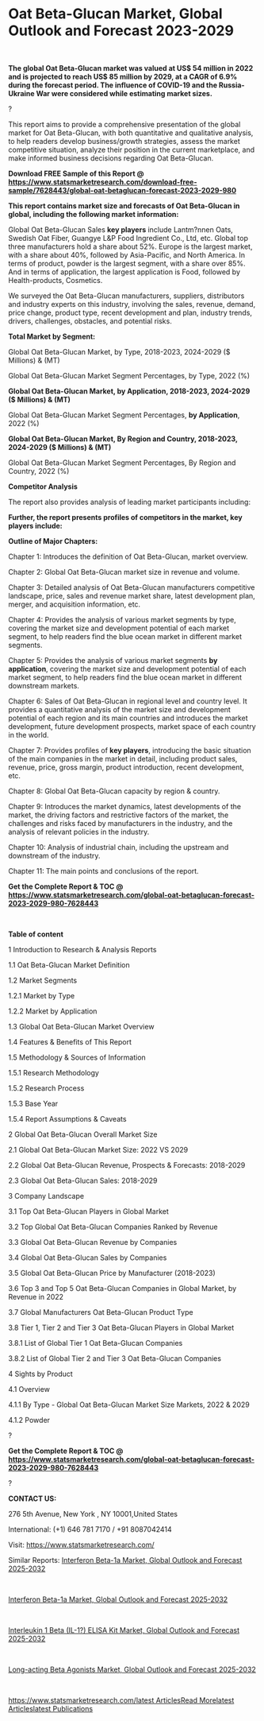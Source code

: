 <h1>Oat Beta-Glucan Market, Global Outlook and Forecast 2023-2029</h1><br/><p><strong>The global Oat Beta-Glucan market was valued at US$ 54 million in 2022 and is projected to reach US$ 85 million by 2029, at a <strong>CAGR</strong> of 6.9% during the forecast period. The influence of COVID-19 and the Russia-Ukraine War were considered while estimating market sizes.</strong></p>
 
 
 
 <p>? </p>
 
 
 
 <p>This report aims to provide a comprehensive presentation of the global market for Oat Beta-Glucan, with both quantitative and qualitative analysis, to help readers develop business/growth strategies, assess the market competitive situation, analyze their position in the current marketplace, and make informed business decisions regarding Oat Beta-Glucan.</p>
 
 
 
 <p><strong>Download FREE Sample of this Report @ <a href="https://www.statsmarketresearch.com/download-free-sample/7628443/global-oat-betaglucan-forecast-2023-2029-980">https://www.statsmarketresearch.com/download-free-sample/7628443/global-oat-betaglucan-forecast-2023-2029-980</a></strong></p>
 
 
 
 <p><strong>This report contains market size and forecasts of Oat Beta-Glucan in global, including the following market information:</strong></p>
 
 
 
 <p>Global Oat Beta-Glucan Sales <strong>key players</strong> include Lantm?nnen Oats, Swedish Oat Fiber, Guangye L&P Food Ingredient Co., Ltd, etc. Global top three manufacturers hold a share about 52%. Europe is the largest market, with a share about 40%, followed by Asia-Pacific, and North America. In terms of product, powder is the largest segment, with a share over 85%. And in terms of application, the largest application is Food, followed by Health-products, Cosmetics.</p>
 
 
 
 <p>We surveyed the Oat Beta-Glucan manufacturers, suppliers, distributors and industry experts on this industry, involving the sales, revenue, demand, price change, product type, recent development and plan, industry trends, drivers, challenges, obstacles, and potential risks.</p>
 
 
 
 <p><strong>Total Market by Segment:</strong></p>
 
 
 
 <p>Global Oat Beta-Glucan Market, by Type, 2018-2023, 2024-2029 ($ Millions) & (MT)</p>
 
 
 
 <p>Global Oat Beta-Glucan Market Segment Percentages, by Type, 2022 (%)</p>
 
 
 
 <p><strong>Global Oat Beta-Glucan Market, <strong>by Application</strong>, 2018-2023, 2024-2029 ($ Millions) & (MT)</strong></p>
 
 
 
 <p>Global Oat Beta-Glucan Market Segment Percentages, <strong>by Application</strong>, 2022 (%)</p>
 
 
 
 <p><strong>Global Oat Beta-Glucan Market, By Region and Country, 2018-2023, 2024-2029 ($ Millions) & (MT)</strong></p>
 
 
 
 <p>Global Oat Beta-Glucan Market Segment Percentages, By Region and Country, 2022 (%)</p>
 
 
 
 <p><strong>Competitor Analysis</strong></p>
 
 
 
 <p>The report also provides analysis of leading market participants including:</p>
 
 
 
 <p><strong>Further, the report presents profiles of competitors in the market, <strong>key players</strong> include:</strong></p>
 
 
 
 <p><strong>Outline of Major Chapters:</strong></p>
 
 
 
 <p>Chapter 1: Introduces the definition of Oat Beta-Glucan, market overview.</p>
 
 
 
 <p>Chapter 2: Global Oat Beta-Glucan market size in revenue and volume.</p>
 
 
 
 <p>Chapter 3: Detailed analysis of Oat Beta-Glucan manufacturers competitive landscape, price, sales and revenue market share, latest development plan, merger, and acquisition information, etc.</p>
 
 
 
 <p>Chapter 4: Provides the analysis of various market segments by type, covering the market size and development potential of each market segment, to help readers find the blue ocean market in different market segments.</p>
 
 
 
 <p>Chapter 5: Provides the analysis of various market segments <strong>by application</strong>, covering the market size and development potential of each market segment, to help readers find the blue ocean market in different downstream markets.</p>
 
 
 
 <p>Chapter 6: Sales of Oat Beta-Glucan in regional level and country level. It provides a quantitative analysis of the market size and development potential of each region and its main countries and introduces the market development, future development prospects, market space of each country in the world.</p>
 
 
 
 <p>Chapter 7: Provides profiles of <strong>key players</strong>, introducing the basic situation of the main companies in the market in detail, including product sales, revenue, price, gross margin, product introduction, recent development, etc.</p>
 
 
 
 <p>Chapter 8: Global Oat Beta-Glucan capacity by region & country.</p>
 
 
 
 <p>Chapter 9: Introduces the market dynamics, latest developments of the market, the driving factors and restrictive factors of the market, the challenges and risks faced by manufacturers in the industry, and the analysis of relevant policies in the industry.</p>
 
 
 
 <p>Chapter 10: Analysis of industrial chain, including the upstream and downstream of the industry.</p>
 
 
 
 <p>Chapter 11: The main points and conclusions of the report.</p>
 
 
 
 <div><b>Get the Complete Report & TOC @ <a href="https://www.statsmarketresearch.com/global-oat-betaglucan-forecast-2023-2029-980-7628443">https://www.statsmarketresearch.com/global-oat-betaglucan-forecast-2023-2029-980-7628443</a></b></div>
 
 
 
 <p><br />
 
 <b>Table of content</b></p>
 
 
 
 <p>1 Introduction to Research & Analysis Reports<br />
 
 1.1 Oat Beta-Glucan Market Definition<br />
 
 1.2 Market Segments<br />
 
 1.2.1 Market by Type<br />
 
 1.2.2 Market by Application<br />
 
 1.3 Global Oat Beta-Glucan Market Overview<br />
 
 1.4 Features & Benefits of This Report<br />
 
 1.5 Methodology & Sources of Information<br />
 
 1.5.1 Research Methodology<br />
 
 1.5.2 Research Process<br />
 
 1.5.3 Base Year<br />
 
 1.5.4 Report Assumptions & Caveats<br />
 
 2 Global Oat Beta-Glucan Overall Market Size<br />
 
 2.1 Global Oat Beta-Glucan Market Size: 2022 VS 2029<br />
 
 2.2 Global Oat Beta-Glucan Revenue, Prospects & Forecasts: 2018-2029<br />
 
 2.3 Global Oat Beta-Glucan Sales: 2018-2029<br />
 
 3 Company Landscape<br />
 
 3.1 Top Oat Beta-Glucan Players in Global Market<br />
 
 3.2 Top Global Oat Beta-Glucan Companies Ranked by Revenue<br />
 
 3.3 Global Oat Beta-Glucan Revenue by Companies<br />
 
 3.4 Global Oat Beta-Glucan Sales by Companies<br />
 
 3.5 Global Oat Beta-Glucan Price by Manufacturer (2018-2023)<br />
 
 3.6 Top 3 and Top 5 Oat Beta-Glucan Companies in Global Market, by Revenue in 2022<br />
 
 3.7 Global Manufacturers Oat Beta-Glucan Product Type<br />
 
 3.8 Tier 1, Tier 2 and Tier 3 Oat Beta-Glucan Players in Global Market<br />
 
 3.8.1 List of Global Tier 1 Oat Beta-Glucan Companies<br />
 
 3.8.2 List of Global Tier 2 and Tier 3 Oat Beta-Glucan Companies<br />
 
 4 Sights by Product<br />
 
 4.1 Overview<br />
 
 4.1.1 By Type - Global Oat Beta-Glucan Market Size Markets, 2022 & 2029<br />
 
 4.1.2 Powder<br />
 
 ? </p>
 
 
 
 <div><b>Get the Complete Report & TOC @ <a href="https://www.statsmarketresearch.com/global-oat-betaglucan-forecast-2023-2029-980-7628443">https://www.statsmarketresearch.com/global-oat-betaglucan-forecast-2023-2029-980-7628443</a></b></div>
 
 
 
 <p>? </p>
 
 
 
 <p><b>CONTACT US:</b><br />
 
 276 5th Avenue, New York , NY 10001,United States<br />
 
 International: (+1) 646 781 7170 / +91 8087042414<br />
 
 Visit: <a href="https://www.statsmarketresearch.com/">https://www.statsmarketresearch.com/</a><br />
 
 Similar Reports: <a href="https://www.statsmarketresearch.com/global-oat-betaglucan-forecast-2023-2029-980-7628443">Interferon Beta-1a Market, Global Outlook and Forecast 2025-2032</a><br />
 
 <br />
 
 <a href="https://www.statsmarketresearch.com/global-oat-betaglucan-forecast-2023-2029-980-7628443">Interferon Beta-1a Market, Global Outlook and Forecast 2025-2032</a><br />
 
 <br />
 
 <a href="https://www.statsmarketresearch.com/global-oat-betaglucan-forecast-2023-2029-980-7628443">Interleukin 1 Beta (IL-1?) ELISA Kit Market, Global Outlook and Forecast 2025-2032 </a><br />
 
 <br />
 
 <a href="https://www.statsmarketresearch.com/global-oat-betaglucan-forecast-2023-2029-980-7628443">Long-acting Beta Agonists Market, Global Outlook and Forecast 2025-2032 </a><br />
 
 <br />
 
 <a href="https://gyeongbokgung.com">https://www.statsmarketresearch.com/</a><a href="https://hallyeomaritime.com">latest Articles</a><a href="https://jingwansa.com">Read More</a><a href="https://nguoiviet.jp/">latest Articles</a><a href="https://www.intelmarketresearch.com/">latest Publications</a></p>